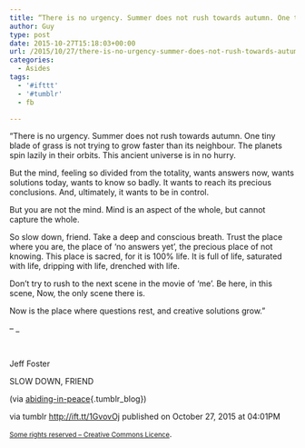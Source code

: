```yaml
---
title: “There is no urgency. Summer does not rush towards autumn. One tiny blade of grass is not trying to…”
author: Guy
type: post
date: 2015-10-27T15:18:03+00:00
url: /2015/10/27/there-is-no-urgency-summer-does-not-rush-towards-autumn-one-tiny-blade-of-grass-is-not-trying-to/
categories:
  - Asides
tags:
  - '#ifttt'
  - '#tumblr'
  - fb

---
```

“There is no urgency. Summer does not rush towards autumn. One tiny blade of grass is not trying to grow faster than its neighbour. The planets spin lazily in their orbits. This ancient universe is in no hurry.
  
But the mind, feeling so divided from the totality, wants answers now, wants solutions today, wants to know so badly. It wants to reach its precious conclusions. And, ultimately, it wants to be in control.
  
But you are not the mind. Mind is an aspect of the whole, but cannot capture the whole.
  
So slow down, friend. Take a deep and conscious breath. Trust the place where you are, the place of ‘no answers yet’, the precious place of not knowing. This place is sacred, for it is 100% life. It is full of life, saturated with life, dripping with life, drenched with life.
  
Don’t try to rush to the next scene in the movie of ‘me’. Be here, in this scene, Now, the only scene there is.
  
Now is the place where questions rest, and creative solutions grow.”

&#8211; _</p> 

​

Jeff Foster

SLOW DOWN, FRIEND



(via [abiding-in-peace][1]{.tumblr_blog})

</em>

via tumblr http://ift.tt/1GvovOj published on October 27, 2015 at 04:01PM

<small><a href="http://ift.tt/1gAEAkt" target="_blank">Some rights reserved &#8211; Creative Commons Licence</a></small>.

 [1]: http://ift.tt/UPoJIv